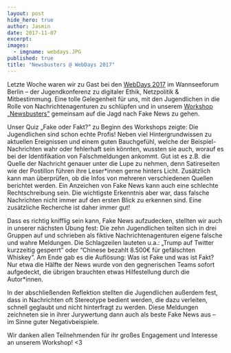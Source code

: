 ```yaml
---
layout: post
hide_hero: true
author: Jasmin
date: 2017-11-07
excerpt: 
images:
  - imgname: webdays.JPG
published: true
title: "Newsbusters @ WebDays 2017"
---
```


Letzte Woche waren wir zu Gast bei den [WebDays 2017](http://webdays.net/) im Wannseeforum Berlin – der Jugendkonferenz zu digitaler Ethik, Netzpolitik & Mitbestimmung. Eine tolle Gelegenheit für uns, mit den Jugendlichen in die Rolle von Nachrichtenagenturen zu schlüpfen und in unserem [Workshop „Newsbusters”](https://demokratielabore.de/angebote) gemeinsam auf die Jagd nach Fake News zu gehen.

Unser Quiz „Fake oder Fakt?” zu Beginn des Workshops zeigte: Die Jugendlichen sind schon echte Profis! Neben viel Hintergrundwissen zu aktuellen Ereignissen und einem guten Bauchgefühl, welche der Beispiel-Nachrichten wahr oder fehlerhaft sein könnten, wussten sie auch, worauf es bei der Identifikation von Falschmeldungen ankommt. Gut ist es z.B. die Quelle der Nachricht genauer unter die Lupe zu nehmen, denn Satireseiten wie der Postillon führen ihre Leser*innen gerne hinters Licht. Zusätzlich kann man überprüfen, ob die Infos von mehreren verschiedenen Quellen berichtet werden. Ein Anzeichen von Fake News kann auch eine schlechte Rechtschreibung sein. Die wichtigste Erkenntnis aber war, dass falsche Nachrichten nicht immer auf den ersten Blick zu erkennen sind. Eine zusätzliche Recherche ist daher immer gut!

Dass es richtig knifflig sein kann, Fake News aufzudecken, stellten wir auch in unserer nächsten Übung fest: Die zehn Jugendlichen teilten sich in drei Gruppen auf und schrieben als fiktive Nachrichtenagenturen eigene falsche und wahre Meldungen. Die Schlagzeilen lauteten u.a.: „Trump auf Twitter kurzzeitig gesperrt” oder “Chinese bezahlt 8.500€ für gefälschten Whiskey”. Am Ende gab es die Auflösung: Was ist Fake und was ist Fakt? Nur etwa die Hälfte der News wurde von den gegnerischen Teams sofort aufgedeckt, die übrigen brauchten etwas Hilfestellung durch die Autor*innen. 

In der abschließenden Reflektion stellten die Jugendlichen außerdem fest, dass in Nachrichten oft Stereotype bedient werden, die dazu verleiten, schnell geglaubt und nicht hinterfragt zu werden. Diese Meldungen zeichneten sie in ihrer Jurywertung dann auch als beste Fake News aus – im Sinne guter Negativbeispiele. 

Wir danken allen Teilnehmenden für ihr großes Engagement und Interesse an unserem Workshop! <3
